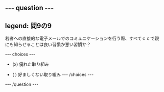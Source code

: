 --- question ---
---
legend: 問9の9
---

若者への直接的な電子メールでのコミュニケーションを行う際、すべてｃｃで親にも知らせることは良い習慣か悪い習慣か？

--- choices ---
- (x) 優れた取り組み

- ( ) 好ましくない取り組み --- /choices ---

--- /question ---
